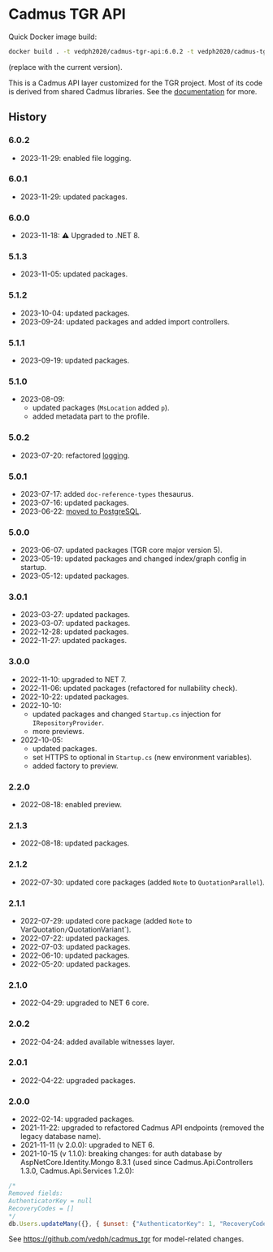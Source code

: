 ﻿# Cadmus TGR API

Quick Docker image build:

```bash
docker build . -t vedph2020/cadmus-tgr-api:6.0.2 -t vedph2020/cadmus-tgr-api:latest
```

(replace with the current version).

This is a Cadmus API layer customized for the TGR project. Most of its code is derived from shared Cadmus libraries. See the [documentation](https://github.com/vedph/cadmus_doc/blob/master/api/creating.md) for more.

## History

### 6.0.2

- 2023-11-29: enabled file logging.

### 6.0.1

- 2023-11-29: updated packages.

### 6.0.0

- 2023-11-18: ⚠️ Upgraded to .NET 8.

### 5.1.3

- 2023-11-05: updated packages.

### 5.1.2

- 2023-10-04: updated packages.
- 2023-09-24: updated packages and added import controllers.

### 5.1.1

- 2023-09-19: updated packages.

### 5.1.0

- 2023-08-09:
  - updated packages (`MsLocation` added `p`).
  - added metadata part to the profile.

### 5.0.2

- 2023-07-20: refactored [logging](https://myrmex.github.io/overview/cadmus/dev/history/b-logging).

### 5.0.1

- 2023-07-17: added `doc-reference-types` thesaurus.
- 2023-07-16: updated packages.
- 2023-06-22: [moved to PostgreSQL](https://myrmex.github.io/overview/cadmus/dev/history/b-rdbms).

### 5.0.0

- 2023-06-07: updated packages (TGR core major version 5).
- 2023-05-19: updated packages and changed index/graph config in startup.
- 2023-05-12: updated packages.

### 3.0.1

- 2023-03-27: updated packages.
- 2023-03-07: updated packages.
- 2022-12-28: updated packages.
- 2022-11-27: updated packages.

### 3.0.0

- 2022-11-10: upgraded to NET 7.
- 2022-11-06: updated packages (refactored for nullability check).
- 2022-10-22: updated packages.
- 2022-10-10:
  - updated packages and changed `Startup.cs` injection for `IRepositoryProvider`.
  - more previews.
- 2022-10-05:
  - updated packages.
  - set HTTPS to optional in `Startup.cs` (new environment variables).
  - added factory to preview.

### 2.2.0

- 2022-08-18: enabled preview.

### 2.1.3

- 2022-08-18: updated packages.

### 2.1.2

- 2022-07-30: updated core packages (added `Note` to `QuotationParallel`).

### 2.1.1

- 2022-07-29: updated core package (added `Note` to VarQuotation`/`QuotationVariant`).
- 2022-07-22: updated packages.
- 2022-07-03: updated packages.
- 2022-06-10: updated packages.
- 2022-05-20: updated packages.

### 2.1.0

- 2022-04-29: upgraded to NET 6 core.

### 2.0.2

- 2022-04-24: added available witnesses layer.

### 2.0.1

- 2022-04-22: upgraded packages.

### 2.0.0

- 2022-02-14: upgraded packages.
- 2021-11-22: upgraded to refactored Cadmus API endpoints (removed the legacy database name).
- 2021-11-11 (v 2.0.0): upgraded to NET 6.
- 2021-10-15 (v 1.1.0): breaking changes: for auth database by AspNetCore.Identity.Mongo 8.3.1 (used since Cadmus.Api.Controllers 1.3.0, Cadmus.Api.Services 1.2.0):

```js
/*
Removed fields:
AuthenticatorKey = null
RecoveryCodes = []
*/
db.Users.updateMany({}, { $unset: {"AuthenticatorKey": 1, "RecoveryCodes": 1} });
```

See <https://github.com/vedph/cadmus_tgr> for model-related changes.
